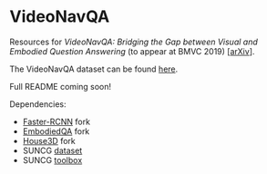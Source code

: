 # VideoNavQA
Resources for *VideoNavQA: Bridging the Gap between Visual and Embodied Question Answering* (to appear at BMVC 2019) [[arXiv](https://arxiv.org/abs/1908.04950)].

The VideoNavQA dataset can be found [here](https://drive.google.com/drive/folders/1DpEdjmVDMeJZ0ohS_TTp0HAjEbX0fU_m?usp=sharing).

Full README coming soon!

Dependencies:
- [Faster-RCNN](https://github.com/catalina17/faster-rcnn.pytorch) fork
- [EmbodiedQA](https://github.com/catalina17/EmbodiedQA) fork
- [House3D](https://github.com/catalina17/House3D) fork
- SUNCG [dataset](https://sscnet.cs.princeton.edu)
- SUNCG [toolbox](https://github.com/jjhartmann/SUNCGtoolbox)
